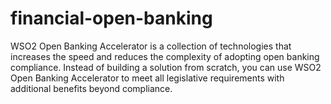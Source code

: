 # financial-open-banking
WSO2 Open Banking Accelerator is a collection of technologies that increases the speed and reduces the complexity of adopting open banking compliance. Instead of building a solution from scratch, you can use WSO2 Open Banking Accelerator to meet all legislative requirements with additional benefits beyond compliance.
